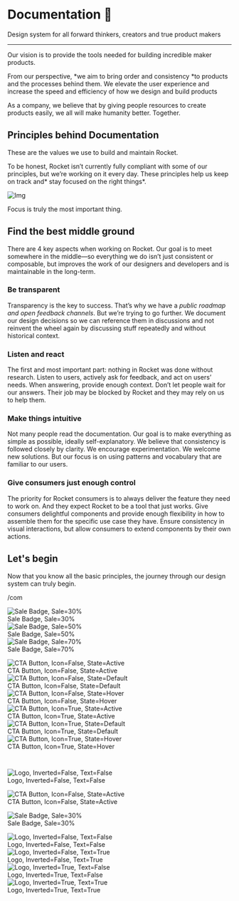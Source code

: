 
# Documentation 🚀

Design system for all forward thinkers, creators and true product makers

---

Our vision is to provide the tools needed for building incredible maker products.

From our perspective, *we aim to bring order and consistency *to products and the processes behind them. We elevate the user experience and increase the speed and efficiency of how we design and build products

As a company, we believe that by giving people resources to create products easily, we all will make humanity better. Together.

## Principles behind Documentation

These are the values we use to build and maintain Rocket.

To be honest, Rocket isn’t currently fully compliant with some of our principles, but we’re working on it every day. These principles help us keep on track and* stay focused on the right things*.

![Img](https://studio-assets.supernova.io/design-systems/14533/9289758a-6300-472a-bbc6-a57098081abf.jpeg)

Focus is truly the most important thing.

## Find the best middle ground

There are 4 key aspects when working on Rocket. Our goal is to meet somewhere in the middle—so everything we do isn’t just consistent or composable, but improves the work of our designers and developers and is maintainable in the long-term.

### Be transparent

Transparency is the key to success. That’s why we have a *public roadmap and open feedback channels*. But we’re trying to go further. We document our design decisions so we can reference them in discussions and not reinvent the wheel again by discussing stuff repeatedly and without historical context.

### Listen and react

The first and most important part: nothing in Rocket was done without research. Listen to users, actively ask for feedback, and act on users’ needs. When answering, provide enough context. Don’t let people wait for our answers. Their job may be blocked by Rocket and they may rely on us to help them.

### Make things intuitive

Not many people read the documentation. Our goal is to make everything as simple as possible, ideally self-explanatory. We believe that consistency is followed closely by clarity. We encourage experimentation. We welcome new solutions. But our focus is on using patterns and vocabulary that are familiar to our users.

### Give consumers just enough control

The priority for Rocket consumers is to always deliver the feature they need to work on. And they expect Rocket to be a tool that just works. Give consumers delightful components and provide enough flexibility in how to assemble them for the specific use case they have. Ensure consistency in visual interactions, but allow consumers to extend components by their own actions.

## Let's begin

Now that you know all the basic principles, the journey through our design system can truly begin.

/com

  
![Sale Badge, Sale=30%](https://studio-assets.supernova.io/design-systems/14533/b19b8c35-c8de-4a20-a41c-825d19decf44.png)  
Sale Badge, Sale=30%  
![Sale Badge, Sale=50%](https://studio-assets.supernova.io/design-systems/14533/8981ab13-c0ca-49e4-a6b8-cd29d701d182.png)  
Sale Badge, Sale=50%  
![Sale Badge, Sale=70%](https://studio-assets.supernova.io/design-systems/14533/3723a91a-661b-4f47-a565-72af77b9581a.png)  
Sale Badge, Sale=70%  


  
![CTA Button, Icon=False, State=Active](https://studio-assets.supernova.io/design-systems/14533/a36166b2-b20e-45f8-bb00-90cdbef8a62d.png)  
CTA Button, Icon=False, State=Active  
![CTA Button, Icon=False, State=Default](https://studio-assets.supernova.io/design-systems/14533/c549e0c2-6de0-4906-910e-214a264fa1e7.png)  
CTA Button, Icon=False, State=Default  
![CTA Button, Icon=False, State=Hover](https://studio-assets.supernova.io/design-systems/14533/98b99753-47b8-43a3-8e0f-455be86f3f49.png)  
CTA Button, Icon=False, State=Hover  
![CTA Button, Icon=True, State=Active](https://studio-assets.supernova.io/design-systems/14533/ac2f6b4e-62c7-4102-be74-6a90923d176c.png)  
CTA Button, Icon=True, State=Active  
![CTA Button, Icon=True, State=Default](https://studio-assets.supernova.io/design-systems/14533/95c07ba4-0512-4c52-b27a-fcbfc4d48397.png)  
CTA Button, Icon=True, State=Default  
![CTA Button, Icon=True, State=Hover](https://studio-assets.supernova.io/design-systems/14533/e8e26f16-c701-4887-a63f-39f8ecd2149f.png)  
CTA Button, Icon=True, State=Hover  


```javascript  
  
```

  
![Logo, Inverted=False, Text=False](https://studio-assets.supernova.io/design-systems/14533/ca60db84-5246-4124-ae2b-3c9ac96e64fe.png)  
Logo, Inverted=False, Text=False  


  
  


  
![CTA Button, Icon=False, State=Active](https://studio-assets.supernova.io/design-systems/14533/a36166b2-b20e-45f8-bb00-90cdbef8a62d.png)  
CTA Button, Icon=False, State=Active  


  
![Sale Badge, Sale=30%](https://studio-assets.supernova.io/design-systems/14533/b19b8c35-c8de-4a20-a41c-825d19decf44.png)  
Sale Badge, Sale=30%  


  
![Logo, Inverted=False, Text=False](https://studio-assets.supernova.io/design-systems/14533/ca60db84-5246-4124-ae2b-3c9ac96e64fe.png)  
Logo, Inverted=False, Text=False  
![Logo, Inverted=False, Text=True](https://studio-assets.supernova.io/design-systems/14533/c3e9de68-86ec-4839-b279-3e11957ba1ec.png)  
Logo, Inverted=False, Text=True  
![Logo, Inverted=True, Text=False](https://studio-assets.supernova.io/design-systems/14533/6397bef1-bb75-4dd3-b568-1c256c29b1e2.png)  
Logo, Inverted=True, Text=False  
![Logo, Inverted=True, Text=True](https://studio-assets.supernova.io/design-systems/14533/3e95616f-f857-4132-a3be-f5d82c11b878.png)  
Logo, Inverted=True, Text=True  
